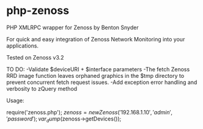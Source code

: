 php-zenoss
==========

PHP XMLRPC wrapper for Zenoss by Benton Snyder

For quick and easy integration of Zenoss Network Monitoring into your applications. 

Tested on Zenoss v3.2

TO DO:
-Validate $deviceURI + $interface parameters
-The fetch Zenoss RRD image function leaves orphaned graphics in the $tmp directory to prevent concurrent fetch request issues. 
-Add exception error handling and verbosity to zQuery method

Usage:

require('zenoss.php');
$zenoss = new Zenoss('192.168.1.10', 'admin', 'password');
var_dump($zenoss->getDevices());
